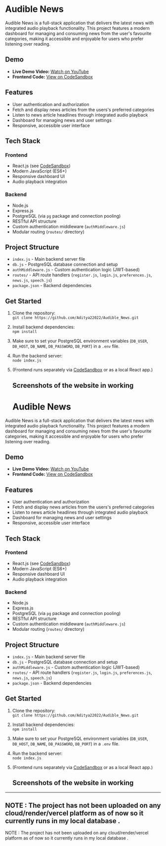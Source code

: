 # Audible News

Audible News is a full-stack application that delivers the latest news with integrated audio playback functionality. This project features a modern dashboard for managing and consuming news from the user's favourite categories, making it accessible and enjoyable for users who prefer listening over reading.

## Demo

- **Live Demo Video:** [Watch on YouTube](https://youtu.be/UEIxzXnYIvM)
- **Frontend Code:** [View on CodeSandbox](https://codesandbox.io/p/sandbox/audible-news-dashboard-rnphym)

## Features

- User authentication and authorization
- Fetch and display news articles from the users's preferred categories
- Listen to news article headlines through integrated audio playback
- Dashboard for managing news and user settings
- Responsive, accessible user interface

## Tech Stack

### Frontend

- React.js (see [CodeSandbox](https://codesandbox.io/p/sandbox/audible-news-dashboard-rnphym))
- Modern JavaScript (ES6+)
- Responsive dashboard UI
- Audio playback integration

### Backend

- Node.js
- Express.js
- PostgreSQL (via `pg` package and connection pooling)
- RESTful API structure
- Custom authentication middleware (`authMiddleware.js`)
- Modular routing (`routes/` directory)

## Project Structure

- `index.js` - Main backend server file
- `db.js` - PostgreSQL database connection and setup
- `authMiddleware.js` - Custom authentication logic (JWT-based)
- `routes/` - API route handlers (`register.js`, `login.js`, `preferences.js`, `news.js`, `speech.js`)
- `package.json` - Backend dependencies

## Get Started

1. Clone the repository:  
   `git clone https://github.com/Aditya22022/Audible_News.git`
2. Install backend dependencies:  
   `npm install`
3. Make sure to set your PostgreSQL environment variables (`DB_USER`, `DB_HOST`, `DB_NAME`, `DB_PASSWORD`, `DB_PORT`) in a `.env` file.
4. Run the backend server:  
   `node index.js`
5. (Frontend runs separately via [CodeSandbox](https://codesandbox.io/p/sandbox/audible-news-dashboard-rnphym) or as a local React app.)

   ## Screenshots of the website in working
   # Audible News

Audible News is a full-stack application that delivers the latest news with integrated audio playback functionality. This project features a modern dashboard for managing and consuming news from the user's favourite categories, making it accessible and enjoyable for users who prefer listening over reading.

## Demo

- **Live Demo Video:** [Watch on YouTube](https://youtu.be/UEIxzXnYIvM)
- **Frontend Code:** [View on CodeSandbox](https://codesandbox.io/p/sandbox/audible-news-dashboard-rnphym)

## Features

- User authentication and authorization
- Fetch and display news articles from the users's preferred categories
- Listen to news article headlines through integrated audio playback
- Dashboard for managing news and user settings
- Responsive, accessible user interface

## Tech Stack

### Frontend

- React.js (see [CodeSandbox](https://codesandbox.io/p/sandbox/audible-news-dashboard-rnphym))
- Modern JavaScript (ES6+)
- Responsive dashboard UI
- Audio playback integration

### Backend

- Node.js
- Express.js
- PostgreSQL (via `pg` package and connection pooling)
- RESTful API structure
- Custom authentication middleware (`authMiddleware.js`)
- Modular routing (`routes/` directory)

## Project Structure

- `index.js` - Main backend server file
- `db.js` - PostgreSQL database connection and setup
- `authMiddleware.js` - Custom authentication logic (JWT-based)
- `routes/` - API route handlers (`register.js`, `login.js`, `preferences.js`, `news.js`, `speech.js`)
- `package.json` - Backend dependencies

## Get Started

1. Clone the repository:  
   `git clone https://github.com/Aditya22022/Audible_News.git`
2. Install backend dependencies:  
   `npm install`
3. Make sure to set your PostgreSQL environment variables (`DB_USER`, `DB_HOST`, `DB_NAME`, `DB_PASSWORD`, `DB_PORT`) in a `.env` file.
4. Run the backend server:  
   `node index.js`
5. (Frontend runs separately via [CodeSandbox](https://codesandbox.io/p/sandbox/audible-news-dashboard-rnphym) or as a local React app.)

   ## Screenshots of the website in working
   
---
NOTE : The project has not been uploaded on any cloud/render/vercel platform as of now so it currently runs in my local database .
---
NOTE : The project has not been uploaded on any cloud/render/vercel platform as of now so it currently runs in my local database .
